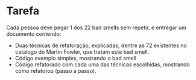 # Tarefa
Cada pessoa deve pegar 1 dos 22 bad smells sem repetir, e entregar um documento contendo:
* Duas técnicas de refatoração, explicadas, dentre as 72 existentes no catalogo do Martin Fowler, que tratam este bad smell. 
* Código exemplo simples, mostrando o bad smell
* Código refatorado com cada uma das técnicas escolhidas, mostrando como refatorou (passo a passo).

